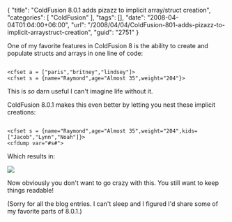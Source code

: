 {
	"title": "ColdFusion 8.0.1 adds pizazz to implicit array/struct creation",
	"categories": [
		"ColdFusion"
	],
	"tags": [],
	"date": "2008-04-04T01:04:00+06:00",
	"url": "/2008/04/04/ColdFusion-801-adds-pizazz-to-implicit-arraystruct-creation",
	"guid": "2751"
}

One of my favorite features in ColdFusion 8 is the ability to create and populate structs and arrays in one line of code:

<code>
&lt;cfset a = ["paris","britney","lindsey"]&gt;
&lt;cfset s = {name="Raymond",age="Almost 35",weight="204"}&gt;
</code>

This is <i>so</i> darn useful I can't imagine life without it. 

ColdFusion 8.0.1 makes this even better by letting you nest these implicit creations:

<code>
&lt;cfset s = {name="Raymond",age="Almost 35",weight="204",kids=["Jacob","Lynn","Noah"]}&gt;
&lt;cfdump var="#s#"&gt;	
</code>

Which results in:

<img src="http://www.raymondcamden.com/images/Picture 111.png">

Now obviously you don't want to go crazy with this. You still want to keep things readable!

(Sorry for all the blog entries. I can't sleep and I figured I'd share some of my favorite parts of 8.0.1.)